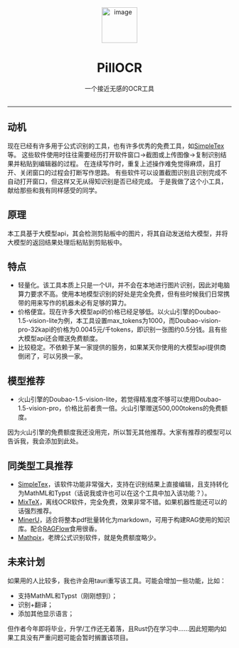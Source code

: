 
<div align="center">
<img src="https://picsur.zzwu.xyz/i/f36fa6f7-59fd-4612-9955-41064f8b468e.jpg" style="width:80px; height:auto;" alt="image">
<h1>PillOCR</h1>
一个接近无感的OCR工具<br><br>
</div>

---
## 动机
现在已经有许多用于公式识别的工具，也有许多优秀的免费工具，如[SimpleTex](https://simpletex.cn/)等。
这些软件使用时往往需要经历打开软件窗口→截图或上传图像→复制识别结果并粘贴到编辑器的过程。
在连续写作时，重复上述操作难免觉得麻烦，且打开、关闭窗口的过程会打断写作思路。
有些软件可以设置截图识别且识别完成不自动打开窗口，但这样又无从得知识别是否已经完成。
于是我做了这个小工具，献给那些和我有同样感受的同学。

## 原理
本工具基于大模型api，其会检测剪贴板中的图片，将其自动发送给大模型，并将大模型的返回结果处理后粘贴到剪贴板中。

## 特点
- 轻量化。该工具本质上只是一个UI，并不会在本地进行图片识别，因此对电脑算力要求不高。使用本地模型识别的好处是完全免费，但有些时候我们日常携带的用来写作的机器未必有足够的算力。
- 价格便宜。现在许多大模型api的价格已经足够低。以火山引擎的Doubao-1.5-vision-lite为例，本工具设置max_tokens为1000，而Doubao-vision-pro-32kapi的价格为0.0045元/千tokens，即识别一张图约0.5分钱。且有些大模型api还会赠送免费额度。
- 比较稳定。不依赖于某一家提供的服务，如果某天你使用的大模型api提供商倒闭了，可以另换一家。

## 模型推荐
- 火山引擎的Doubao-1.5-vision-lite，若觉得精准度不够可以使用Doubao-1.5-vision-pro，价格比前者贵一倍。火山引擎赠送500,000tokens的免费额度。
  
因为火山引擎的免费额度我还没用完，所以暂无其他推荐。大家有推荐的模型可以告诉我，我会添加到此处。

## 同类型工具推荐
- [SimpleTex](https://simpletex.cn/)，该软件功能非常强大，支持在识别结果上直接编辑，且支持转化为MathML和Typst（话说我或许也可以在这个工具中加入该功能？）。
- [MixTeX](https://github.com/RQLuo/MixTeX-Latex-OCR)，离线OCR软件，完全免费，效果非常不错。如果机器性能还可以的话强烈推荐。
- [MinerU](https://mineru.net/)，适合将整本pdf批量转化为markdown，可用于构建RAG使用的知识库。配合[RAGFlow](https://github.com/infiniflow/ragflow)食用很香。
- [Mathpix](https://mathpix.com/)，老牌公式识别软件，就是免费额度略少。
## 未来计划
如果用的人比较多，我也许会用tauri重写该工具。可能会增加一些功能，比如：
- 支持MathML和Typst（刚刚想到）；
- 识别+翻译；
- 添加其他显示语言；

但作者今年即将毕业，升学/工作还无着落，且Rust仍在学习中……因此短期内如果工具没有严重问题可能会暂时搁置该项目。



